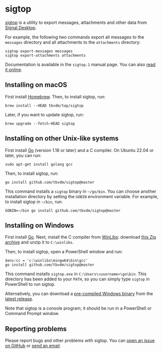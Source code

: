 # sigtop

[sigtop][1] is a utility to export messages, attachments and other data from
[Signal Desktop][2].

For example, the following two commands export all messages to the `messages`
directory and all attachments to the `attachments` directory:

	sigtop export-messages messages
	sigtop export-attachments attachments

Documentation is available in the `sigtop.1` manual page. You can also [read it
online][3].

## Installing on macOS

First install [Homebrew][4]. Then, to install sigtop, run:

	brew install --HEAD tbvdm/tap/sigtop

Later, if you want to update sigtop, run:

	brew upgrade --fetch-HEAD sigtop

## Installing on other Unix-like systems

First install [Go][5] (version 1.18 or later) and a C compiler. On Ubuntu 22.04
or later, you can run:

	sudo apt-get install golang gcc

Then, to install sigtop, run:

	go install github.com/tbvdm/sigtop@master

This command installs a `sigtop` binary in `~/go/bin`. You can choose another
installation directory by setting the `GOBIN` environment variable. For
example, to install sigtop in `~/bin`, run:

	GOBIN=~/bin go install github.com/tbvdm/sigtop@master

## Installing on Windows

First install [Go][5]. Next, install the C compiler from [WinLibs][6]: download
[this Zip archive][7] and unzip it to `C:\winlibs`.

Then, to install sigtop, open a PowerShell window and run:

	$env:cc = 'c:\winlibs\mingw64\bin\gcc'
	go install github.com/tbvdm/sigtop@master

This command installs `sigtop.exe` in `C:\Users\<username>\go\bin`. This
directory has been added to your `PATH`, so you can simply type `sigtop` in
PowerShell to run sigtop.

Alternatively, you can download a [pre-compiled Windows binary][8] from the
[latest release][9].

Note that sigtop is a console program; it should be run in a PowerShell or
Command Prompt window.

## Reporting problems

Please report bugs and other problems with sigtop. You can [open an issue on
GitHub][10] or [send an email][11].

[1]: https://github.com/tbvdm/sigtop
[2]: https://github.com/signalapp/Signal-Desktop
[3]: https://www.kariliq.nl/man/sigtop.1.html
[4]: https://brew.sh/
[5]: https://go.dev/
[6]: https://winlibs.com/
[7]: https://github.com/brechtsanders/winlibs_mingw/releases/download/13.1.0-16.0.5-11.0.0-ucrt-r5/winlibs-x86_64-posix-seh-gcc-13.1.0-mingw-w64ucrt-11.0.0-r5.zip
[8]: https://github.com/tbvdm/sigtop/releases/latest/download/sigtop-windows-amd64.exe
[9]: https://github.com/tbvdm/sigtop/releases/latest
[10]: https://github.com/tbvdm/sigtop/issues
[11]: https://www.kariliq.nl/contact.html
